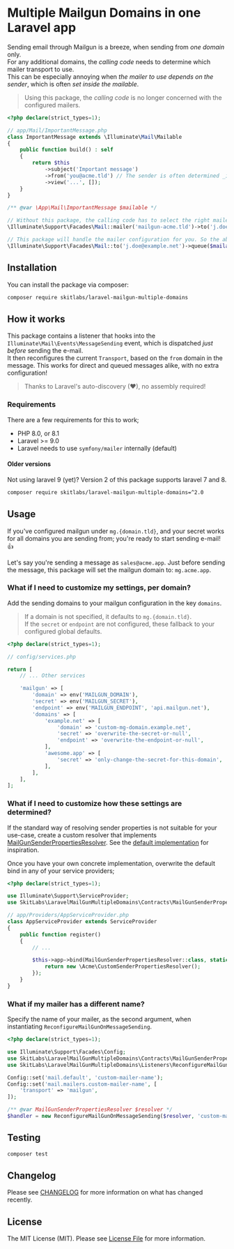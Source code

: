 # Multiple Mailgun Domains in one Laravel app

Sending email through Mailgun is a breeze, when sending from _one domain_ only.   
For any additional domains, the _calling code_ needs to determine which mailer transport to use.   
This can be especially annoying when _the mailer to use depends on the sender_, which is often _set inside the mailable_.   

> Using this package, the _calling code_ is no longer concerned with the configured mailers.    

```php
<?php declare(strict_types=1);

// app/Mail/ImportantMessage.php
class ImportantMessage extends \Illuminate\Mail\Mailable
{
    public function build() : self
    {
        return $this
            ->subject('Important message')
            ->from('you@acme.tld') // The sender is often determined _inside_ the mailable
            ->view('...', []);
    }
}

/** @var \App\Mail\ImportantMessage $mailable */

// Without this package, the calling code has to select the right mailer 
\Illuminate\Support\Facades\Mail::mailer('mailgun-acme.tld')->to('j.doe@example.net')->queue($mailable);

// This package will handle the mailer configuration for you. So the above is as simple as;
\Illuminate\Support\Facades\Mail::to('j.doe@example.net')->queue($mailable);
```

## Installation

You can install the package via composer:

```bash
composer require skitlabs/laravel-mailgun-multiple-domains
```

## How it works

This package contains a listener that hooks into the `Illuminate\Mail\Events\MessageSending` event, which is dispatched _just before_ sending the e-mail.   
It then reconfigures the current `Transport`, based on the `from` domain in the message. This works for direct and queued messages alike, with no extra configuration!   

> Thanks to Laravel's auto-discovery (❤), no assembly required!


### Requirements
There are a few requirements for this to work;

* PHP 8.0, or 8.1
* Laravel >= 9.0
* Laravel needs to use `symfony/mailer` internally (default)

#### Older versions
Not using laravel 9 (yet)? Version 2 of this package supports laravel 7 and 8.

```bash
composer require skitlabs/laravel-mailgun-multiple-domains=^2.0
```

## Usage

If you've configured mailgun under `mg.{domain.tld}`, and your secret works for all domains you are sending from; you're ready to start sending e-mail! 👍     

Let's say you're sending a message as `sales@acme.app`. Just before sending the message, this package will set the mailgun domain to: `mg.acme.app`.
   
### What if I need to customize my settings, per domain?
Add the sending domains to your mailgun configuration in the key `domains`.

> If a domain is not specified, it defaults to `mg.{domain.tld}`.    
> If the `secret` or `endpoint` are not configured, these fallback to your configured global defaults.

```php
<?php declare(strict_types=1);

// config/services.php

return [
    // ... Other services

    'mailgun' => [
        'domain' => env('MAILGUN_DOMAIN'),
        'secret' => env('MAILGUN_SECRET'),
        'endpoint' => env('MAILGUN_ENDPOINT', 'api.mailgun.net'),
        'domains' => [
            'example.net' => [
                'domain' => 'custom-mg-domain.example.net',
                'secret' => 'overwrite-the-secret-or-null',
                'endpoint' => 'overwrite-the-endpoint-or-null',
            ],
            'awesome.app' => [
                'secret' => 'only-change-the-secret-for-this-domain',
            ],
        ],
    ],
];
```

### What if I need to customize how these settings are determined?
If the standard way of resolving sender properties is not suitable for your use-case, create a custom resolver that implements [MailGunSenderPropertiesResolver](src/Contracts/MailGunSenderPropertiesResolver.php).
See the [default implementation](src/Resolvers/MailGunSenderPropertiesFromServiceConfigResolver.php) for inspiration.

Once you have your own concrete implementation, overwrite the default bind in any of your service providers;

```php
<?php declare(strict_types=1);

use Illuminate\Support\ServiceProvider;
use SkitLabs\LaravelMailGunMultipleDomains\Contracts\MailGunSenderPropertiesResolver;

// app/Providers/AppServiceProvider.php
class AppServiceProvider extends ServiceProvider
{
    public function register()
    {
        // ...

        $this->app->bind(MailGunSenderPropertiesResolver::class, static function () : MailGunSenderPropertiesResolver {
            return new \Acme\CustomSenderPropertiesResolver();        
        });
    }
}
```

### What if my mailer has a different name?
Specify the name of your mailer, as the second argument, when instantiating `ReconfigureMailGunOnMessageSending`.

```php
<?php declare(strict_types=1);

use Illuminate\Support\Facades\Config;
use SkitLabs\LaravelMailGunMultipleDomains\Contracts\MailGunSenderPropertiesResolver;
use SkitLabs\LaravelMailGunMultipleDomains\Listeners\ReconfigureMailGunOnMessageSending;

Config::set('mail.default', 'custom-mailer-name');
Config::set('mail.mailers.custom-mailer-name', [
    'transport' => 'mailgun',
]);

/** @var MailGunSenderPropertiesResolver $resolver */
$handler = new ReconfigureMailGunOnMessageSending($resolver, 'custom-mailer-name'); 
```

## Testing

```bash
composer test
```

## Changelog

Please see [CHANGELOG](CHANGELOG.md) for more information on what has changed recently.

## License

The MIT License (MIT). Please see [License File](LICENSE) for more information.

